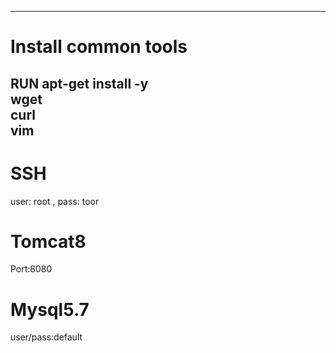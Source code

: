 ---------------------------------
# Install common tools
RUN apt-get install -y \
        wget \
        curl \
        vim
---------------------------------
# SSH
 user: root , pass: toor

# Tomcat8
  Port:8080
# Mysql5.7
 user/pass:default 






















